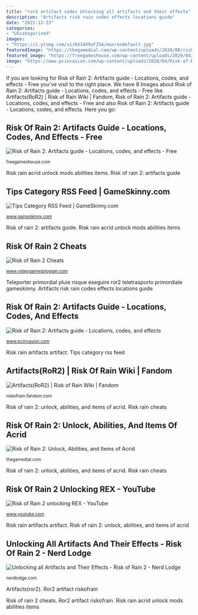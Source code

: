```yaml
---
title: "ror2 artifact codes Unlocking all artifacts and their effects"
description: "Artifacts risk rain codes effects locations guide"
date: "2021-12-23"
categories:
- "Uncategorized"
images:
- "https://i.ytimg.com/vi/KX3dX9xFZ5A/maxresdefault.jpg"
featuredImage: "https://thegamedial.com/wp-content/uploads/2020/08/risk-of-rain-2-4.png"
featured_image: "https://freegameshouse.com/wp-content/uploads/2020/04/Risk-of-Rain-2-Artifacts-guide-Artifact-locations-codes-combination-effects-modifiers-.jpg"
image: "https://www.pcinvasion.com/wp-content/uploads/2020/04/Risk-of-Rain-2-Artifacts-guide-Artifact-locations-codes-combination-effects-modifiers-9-sky-meadow-750x422.jpg"
---
```


If you are looking for Risk of Rain 2: Artifacts guide - Locations, codes, and effects - Free you've visit to the right place. We have 8 Images about Risk of Rain 2: Artifacts guide - Locations, codes, and effects - Free like Artifacts(RoR2) | Risk of Rain Wiki | Fandom, Risk of Rain 2: Artifacts guide - Locations, codes, and effects - Free and also Risk of Rain 2: Artifacts guide - Locations, codes, and effects. Here you go:

## Risk Of Rain 2: Artifacts Guide - Locations, Codes, And Effects - Free

![Risk of Rain 2: Artifacts guide - Locations, codes, and effects - Free](https://freegameshouse.com/wp-content/uploads/2020/04/Risk-of-Rain-2-Artifacts-guide-Artifact-locations-codes-combination-effects-modifiers-.jpg "Risk rain cheats")

<small>freegameshouse.com</small>

Risk rain acrid unlock mods abilities items. Risk of rain 2: artifacts guide

## Tips Category RSS Feed | GameSkinny.com

![Tips Category RSS Feed | GameSkinny.com](https://res.cloudinary.com/lmn/image/upload/e_sharpen:100/f_auto,fl_lossy,q_auto/v1/gameskinnyc/2/0/2/20210215145206-833e7.jpg "Risk of rain 2 unlocking rex")

<small>www.gameskinny.com</small>

Risk of rain 2: artifacts guide. Risk rain acrid unlock mods abilities items

## Risk Of Rain 2 Cheats

![Risk of Rain 2 Cheats](https://cdn.videogamesblogger.com/wp-content/uploads/2020/08/risk-of-rain-2-cheats-640x325.jpg "Artifacts risk rain codes effects locations guide")

<small>www.videogamesblogger.com</small>

Teleporter primordial pluie risque eseguire ror2 teletrasporto primordiale gameskinny. Artifacts risk rain codes effects locations guide

## Risk Of Rain 2: Artifacts Guide - Locations, Codes, And Effects

![Risk of Rain 2: Artifacts guide - Locations, codes, and effects](https://www.pcinvasion.com/wp-content/uploads/2020/04/Risk-of-Rain-2-Artifacts-guide-Artifact-locations-codes-combination-effects-modifiers-9-sky-meadow-750x422.jpg "Risk of rain 2: artifacts guide")

<small>www.pcinvasion.com</small>

Risk rain artifacts artifact. Tips category rss feed

## Artifacts(RoR2) | Risk Of Rain Wiki | Fandom

![Artifacts(RoR2) | Risk of Rain Wiki | Fandom](https://vignette.wikia.nocookie.net/risk-of-rain/images/9/9a/Artifact_codes_and_locations.png/revision/latest?cb=20200423231450 "Tips category rss feed")

<small>riskofrain.fandom.com</small>

Risk of rain 2: unlock, abilities, and items of acrid. Risk rain cheats

## Risk Of Rain 2: Unlock, Abilities, And Items Of Acrid

![Risk of Rain 2: Unlock, Abilities, and Items of Acrid](https://thegamedial.com/wp-content/uploads/2020/08/risk-of-rain-2-4.png "Risk of rain 2: artifacts guide")

<small>thegamedial.com</small>

Risk of rain 2: unlock, abilities, and items of acrid. Risk rain cheats

## Risk Of Rain 2 Unlocking REX - YouTube

![Risk of Rain 2 unlocking REX - YouTube](https://i.ytimg.com/vi/KX3dX9xFZ5A/maxresdefault.jpg "Risk of rain 2: artifacts guide")

<small>www.youtube.com</small>

Risk rain artifacts artifact. Risk of rain 2: unlock, abilities, and items of acrid

## Unlocking All Artifacts And Their Effects - Risk Of Rain 2 - Nerd Lodge

![Unlocking all Artifacts and Their Effects - Risk of Rain 2 - Nerd Lodge](https://nerdlodge.com/wp-content/uploads/2020/05/artifact.jpeg "Risk of rain 2 unlocking rex")

<small>nerdlodge.com</small>

Artifacts(ror2). Ror2 artifact riskofrain

Risk of rain 2 cheats. Ror2 artifact riskofrain. Risk rain acrid unlock mods abilities items
